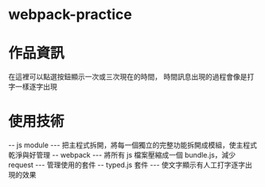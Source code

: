 # webpack-practice

# 作品資訊
在這裡可以點選按鈕顯示一次或三次現在的時間，
時間訊息出現的過程會像是打字一樣逐字出現

# 使用技術
-- js module 
--- 把主程式拆開，將每一個獨立的完整功能拆開成模組，使主程式乾淨與好管理
-- webpack 
--- 將所有 js 檔案壓縮成一個 bundle.js，減少 request
--- 管理使用的套件
-- typed.js 套件
--- 使文字顯示有人工打字逐字出現的效果
